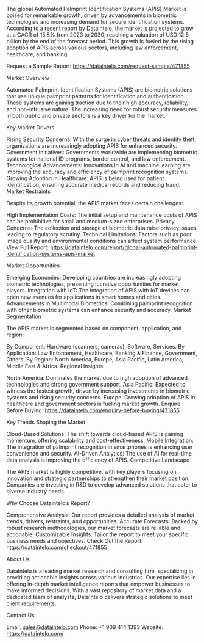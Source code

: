 The global Automated Palmprint Identification Systems (APIS) Market is poised for remarkable growth, driven by advancements in biometric technologies and increasing demand for secure identification systems. According to a recent report by Dataintelo, the market is projected to grow at a CAGR of 15.8% from 2023 to 2030, reaching a valuation of USD 12.5 billion by the end of the forecast period. This growth is fueled by the rising adoption of APIS across various sectors, including law enforcement, healthcare, and banking.

Request a Sample Report: https://dataintelo.com/request-sample/471855

Market Overview

Automated Palmprint Identification Systems (APIS) are biometric solutions that use unique palmprint patterns for identification and authentication. These systems are gaining traction due to their high accuracy, reliability, and non-intrusive nature. The increasing need for robust security measures in both public and private sectors is a key driver for the market.

Key Market Drivers

Rising Security Concerns: With the surge in cyber threats and identity theft, organizations are increasingly adopting APIS for enhanced security.
Government Initiatives: Governments worldwide are implementing biometric systems for national ID programs, border control, and law enforcement.
Technological Advancements: Innovations in AI and machine learning are improving the accuracy and efficiency of palmprint recognition systems.
Growing Adoption in Healthcare: APIS is being used for patient identification, ensuring accurate medical records and reducing fraud.
Market Restraints

Despite its growth potential, the APIS market faces certain challenges:

High Implementation Costs: The initial setup and maintenance costs of APIS can be prohibitive for small and medium-sized enterprises.
Privacy Concerns: The collection and storage of biometric data raise privacy issues, leading to regulatory scrutiny.
Technical Limitations: Factors such as poor image quality and environmental conditions can affect system performance.
View Full Report: https://dataintelo.com/report/global-automated-palmprint-identification-systems-apis-market

Market Opportunities

Emerging Economies: Developing countries are increasingly adopting biometric technologies, presenting lucrative opportunities for market players.
Integration with IoT: The integration of APIS with IoT devices can open new avenues for applications in smart homes and cities.
Advancements in Multimodal Biometrics: Combining palmprint recognition with other biometric systems can enhance security and accuracy.
Market Segmentation

The APIS market is segmented based on component, application, and region:

By Component: Hardware (scanners, cameras), Software, Services.
By Application: Law Enforcement, Healthcare, Banking & Finance, Government, Others.
By Region: North America, Europe, Asia Pacific, Latin America, Middle East & Africa.
Regional Insights

North America: Dominates the market due to high adoption of advanced technologies and strong government support.
Asia Pacific: Expected to witness the fastest growth, driven by increasing investments in biometric systems and rising security concerns.
Europe: Growing adoption of APIS in healthcare and government sectors is fueling market growth.
Enquire Before Buying: https://dataintelo.com/enquiry-before-buying/471855

Key Trends Shaping the Market

Cloud-Based Solutions: The shift towards cloud-based APIS is gaining momentum, offering scalability and cost-effectiveness.
Mobile Integration: The integration of palmprint recognition in smartphones is enhancing user convenience and security.
AI-Driven Analytics: The use of AI for real-time data analysis is improving the efficiency of APIS.
Competitive Landscape

The APIS market is highly competitive, with key players focusing on innovation and strategic partnerships to strengthen their market position. Companies are investing in R&D to develop advanced solutions that cater to diverse industry needs.

Why Choose Dataintelo’s Report?

Comprehensive Analysis: Our report provides a detailed analysis of market trends, drivers, restraints, and opportunities.
Accurate Forecasts: Backed by robust research methodologies, our market forecasts are reliable and actionable.
Customizable Insights: Tailor the report to meet your specific business needs and objectives.
Check Out the Report: https://dataintelo.com/checkout/471855

About Us

DataIntelo is a leading market research and consulting firm, specializing in providing actionable insights across various industries. Our expertise lies in offering in-depth market intelligence reports that empower businesses to make informed decisions. With a vast repository of market data and a dedicated team of analysts, DataIntelo delivers strategic solutions to meet client requirements.

Contact Us

Email: sales@dataintelo.com
Phone: +1 909 414 1393
Website: https://dataintelo.com/
